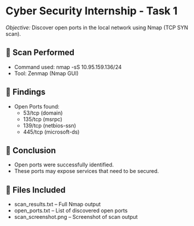 # Cyber Security Internship - Task 1  
*Objective:* Discover open ports in the local network using Nmap (TCP SYN scan).  

## 🔹 Scan Performed
- Command used: nmap -sS 10.95.159.136/24  
- Tool: Zenmap (Nmap GUI)  

## 🔹 Findings
- Open Ports found:
  - 53/tcp (domain)
  - 135/tcp (msrpc)
  - 139/tcp (netbios-ssn)
  - 445/tcp (microsoft-ds)

## 🔹 Conclusion
- Open ports were successfully identified.
- These ports may expose services that need to be secured.

## 🔹 Files Included
- scan_results.txt – Full Nmap output
- open_ports.txt – List of discovered open ports
- scan_screenshot.png – Screenshot of scan output
